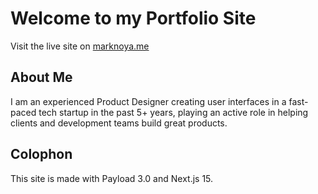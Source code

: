 # Welcome to my Portfolio Site

Visit the live site on [marknoya.me](https://www.marknoya.me)

## About Me

I am an experienced Product Designer creating user interfaces in a fast-paced tech startup in the past 5+ years, playing an active role in helping clients and development teams build great products.

## Colophon

This site is made with Payload 3.0 and Next.js 15.
